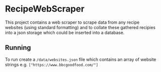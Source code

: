 # RecipeWebScraper
This project contains a web scraper to scrape data from any recipe websites (using standard formatting) and to collate these gathered recipies into a json storage which could be inserted into a database.

## Running ##
To run create a `/data/websites.json` file which contains an array of website strings e.g. `["https://www.bbcgoodfood.com/"]`
